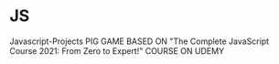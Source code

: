 # JS
Javascript-Projects
PIG GAME BASED ON "The Complete JavaScript Course 2021: From Zero to Expert!" COURSE ON UDEMY
